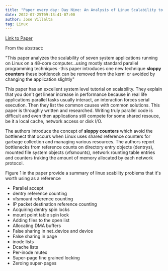 ```yaml
---
title: "Paper every day: Day Nine: An Analysis of Linux Scalability to Many Cores"
date: 2022-07-25T09:13:41-07:00
author: Jose Villalta
tag: Linux
---
```


[Link to Paper](https://pdos.csail.mit.edu/papers/linux:osdi10.pdf)

From the abstract:

"This paper analyzes the scalability of seven system applications running on Linux on a 48-core computer...using mostly standard parallel programming techniques -this paper introduces one new technique **sloppy counters** these bottlencek can be removed from the kernl or avoided by changing the application slightly"

This paper has an excellent system level tutorial on scalability. They explain that you don't get linear increase in performance because in real life applications parallel tasks usually interact, an interaction forces serial execution. Then they list the common causes with common solutions. This paper is throughly written and researched. Writing truly parallel code is difficult and even then applications still compete for some shared resouce, be it a local cache, network access or disk I/O. 

The authors introduce the concept of **sloppy counters** which avoid the bottlenect that occurs when Linux uses shared reference counters for garbage collection and managing various resources. The authors report bottlenecks from reference counts on directory entry objects (dentrys), mounted file system objects (vfsmounts), network rounting table entries and counters traking the amount of memory allocated by each network protocol.  

Figure 1 in the paper provide a summary of linux scability problems that it's worth using as a reference

- Parallel accept
- dentry reference counting
- vfsmount reference counting
- IP packet destination reference counting
- Acquiring dentry spin locks
- mount point table spin lock
- Adding files to the open list
- Allocating DMA buffers
- False sharing in net_device and device
- False sharing in page
- inode lists
- Dcache lists
- Per-inode mutex
- Super-page fine grained locking
- Zeroing super-pages


